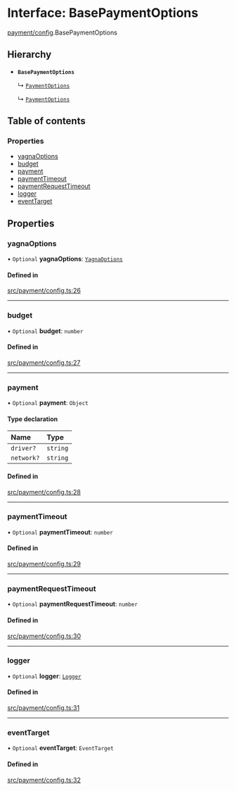 # Interface: BasePaymentOptions

[payment/config](../modules/payment_config).BasePaymentOptions

## Hierarchy

- **`BasePaymentOptions`**

  ↳ [`PaymentOptions`](payment_payments.PaymentOptions)

  ↳ [`PaymentOptions`](payment_service.PaymentOptions)

## Table of contents

### Properties

- [yagnaOptions](payment_config.BasePaymentOptions#yagnaoptions)
- [budget](payment_config.BasePaymentOptions#budget)
- [payment](payment_config.BasePaymentOptions#payment)
- [paymentTimeout](payment_config.BasePaymentOptions#paymenttimeout)
- [paymentRequestTimeout](payment_config.BasePaymentOptions#paymentrequesttimeout)
- [logger](payment_config.BasePaymentOptions#logger)
- [eventTarget](payment_config.BasePaymentOptions#eventtarget)

## Properties

### yagnaOptions

• `Optional` **yagnaOptions**: [`YagnaOptions`](../modules/executor_executor#yagnaoptions)

#### Defined in

[src/payment/config.ts:26](https://github.com/golemfactory/golem-js/blob/614ea72/src/payment/config.ts#L26)

---

### budget

• `Optional` **budget**: `number`

#### Defined in

[src/payment/config.ts:27](https://github.com/golemfactory/golem-js/blob/614ea72/src/payment/config.ts#L27)

---

### payment

• `Optional` **payment**: `Object`

#### Type declaration

| Name       | Type     |
| :--------- | :------- |
| `driver?`  | `string` |
| `network?` | `string` |

#### Defined in

[src/payment/config.ts:28](https://github.com/golemfactory/golem-js/blob/614ea72/src/payment/config.ts#L28)

---

### paymentTimeout

• `Optional` **paymentTimeout**: `number`

#### Defined in

[src/payment/config.ts:29](https://github.com/golemfactory/golem-js/blob/614ea72/src/payment/config.ts#L29)

---

### paymentRequestTimeout

• `Optional` **paymentRequestTimeout**: `number`

#### Defined in

[src/payment/config.ts:30](https://github.com/golemfactory/golem-js/blob/614ea72/src/payment/config.ts#L30)

---

### logger

• `Optional` **logger**: [`Logger`](utils_logger_logger.Logger)

#### Defined in

[src/payment/config.ts:31](https://github.com/golemfactory/golem-js/blob/614ea72/src/payment/config.ts#L31)

---

### eventTarget

• `Optional` **eventTarget**: `EventTarget`

#### Defined in

[src/payment/config.ts:32](https://github.com/golemfactory/golem-js/blob/614ea72/src/payment/config.ts#L32)

